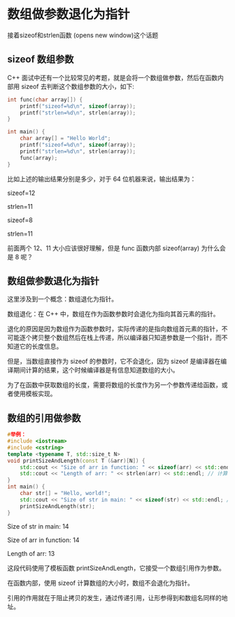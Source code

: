 # 数组做参数退化为指针

接着sizeof和strlen函数 (opens new window)这个话题

## sizeof 数组参数

C++ 面试中还有一个比较常见的考题，就是会将一个数组做参数，然后在函数内部用 sizeof 去判断这个数组参数的大小，如下:

```cpp
int func(char array[]) {
    printf("sizeof=%d\n", sizeof(array));
    printf("strlen=%d\n", strlen(array));
}

int main() {
    char array[] = "Hello World";
    printf("sizeof=%d\n", sizeof(array));
    printf("strlen=%d\n", strlen(array));
    func(array);
}
```

比如上述的输出结果分别是多少，对于 64 位机器来说，输出结果为：

sizeof=12

strlen=11

sizeof=8

strlen=11

前面两个 12、11 大小应该很好理解，但是 func 函数内部 sizeof(array) 为什么会是 8 呢？

## 数组做参数退化为指针

这里涉及到一个概念：数组退化为指针。

数组退化：在 C++ 中，数组在作为函数参数时会退化为指向其首元素的指针。

退化的原因是因为数组作为函数参数时，实际传递的是指向数组首元素的指针，不可能逐个拷贝整个数组然后在栈上传递，所以编译器只知道参数是一个指针，而不知道它的长度信息。

但是，当数组直接作为 sizeof 的参数时，它不会退化，因为 sizeof 是编译器在编译期间计算的结果，这个时候编译器是有信息知道数组的大小。

为了在函数中获取数组的长度，需要将数组的长度作为另一个参数传递给函数，或者使用模板实现。

## 数组的引用做参数

```cpp
#举例：
#include <iostream>
#include <cstring>
template <typename T, std::size_t N>
void printSizeAndLength(const T (&arr)[N]) {
    std::cout << "Size of arr in function: " << sizeof(arr) << std::endl; // 计算数组的大小
    std::cout << "Length of arr: " << strlen(arr) << std::endl; // 计算字符串的长度
}
int main() {
    char str[] = "Hello, world!";
    std::cout << "Size of str in main: " << sizeof(str) << std::endl; // 计算整个字符数组的大小
    printSizeAndLength(str);
}
```

Size of str in main: 14

Size of arr in function: 14

Length of arr: 13

这段代码使用了模板函数 printSizeAndLength，它接受一个数组引用作为参数。

在函数内部，使用 sizeof 计算数组的大小时，数组不会退化为指针。

引用的作用就在于阻止拷贝的发生，通过传递引用，让形参得到和数组名同样的地址。
